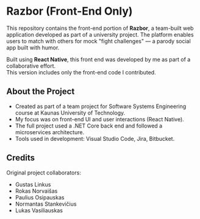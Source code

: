 # Razbor (Front-End Only)

This repository contains the front-end portion of **Razbor**, a team-built web application developed as part of a university project. The platform enables users to match with others for mock "fight challenges" — a parody social app built with humor.

Built using **React Native**, this front end was developed by me as part of a collaborative effort.  
This version includes only the front-end code I contributed.

## About the Project

- Created as part of a team project for Software Systems Engineering course at Kaunas University of Technology.
- My focus was on front-end UI and user interactions (React Native).
- The full project used a .NET Core back end and followed a microservices architecture.
- Tools used in development: Visual Studio Code, Jira, Bitbucket.

## Credits

Original project collaborators:
- Gustas Linkus
- Rokas Norvaišas
- Paulius Osipauskas
- Normantas Stankevičius
- Lukas Vasiliauskas


